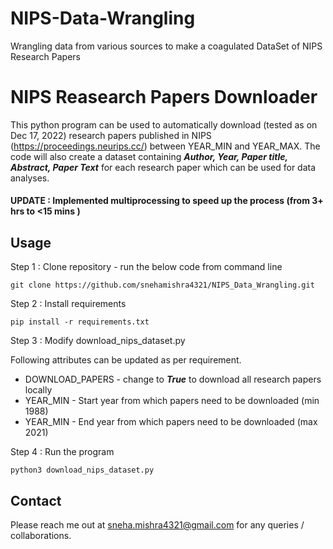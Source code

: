 # NIPS-Data-Wrangling
Wrangling data from various sources to make a coagulated DataSet of NIPS Research Papers
# NIPS Reasearch Papers Downloader

This python program can be used to automatically download (tested as on Dec 17, 2022) research papers published in NIPS (https://proceedings.neurips.cc/) between YEAR_MIN and YEAR_MAX. The code will also create a dataset containing ***Author, Year, Paper title, Abstract, Paper Text*** for each research paper which can be used for data analyses. 

#### UPDATE :  Implemented multiprocessing to speed up the process (from 3+ hrs to <15 mins )

## Usage

Step 1 : Clone repository - run the below code from command line

``` 
git clone https://github.com/snehamishra4321/NIPS_Data_Wrangling.git
```

Step 2 : Install requirements

```
pip install -r requirements.txt
```

Step 3 : Modify download_nips_dataset.py

Following attributes can be updated as per requirement.
* DOWNLOAD_PAPERS - change to ***True*** to download all research papers locally
* YEAR_MIN - Start year from which papers need to be downloaded (min 1988)
* YEAR_MIN - End year from which papers need to be downloaded (max 2021)

Step 4 : Run the program

```
python3 download_nips_dataset.py
```

## Contact

Please reach me out at sneha.mishra4321@gmail.com for any queries / collaborations.
